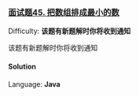 ### [面试题45\. 把数组排成最小的数](https://leetcode-cn.com/problems/ba-shu-zu-pai-cheng-zui-xiao-de-shu-lcof/)

Difficulty: **该题有新题解时你将收到通知**

该题有新题解时你将收到通知

#### Solution

Language: **Java**

```java
​
```